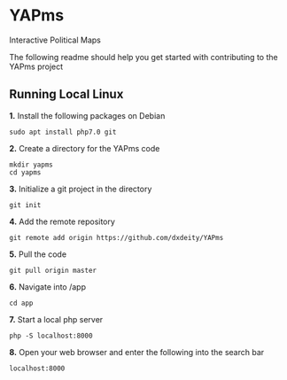 # YAPms
Interactive Political Maps

The following readme should help you get started with contributing to the YAPms project

## Running Local Linux
**1.** Install the following packages on Debian
```
sudo apt install php7.0 git
```
**2.** Create a directory for the YAPms code
```
mkdir yapms
cd yapms
```
**3.** Initialize a git project in the directory
```
git init
```
**4.** Add the remote repository
```
git remote add origin https://github.com/dxdeity/YAPms
```
**5.** Pull the code
```
git pull origin master
```
**6.** Navigate into /app
```
cd app
```
**7.** Start a local php server
```
php -S localhost:8000
```
**8.** Open your web browser and enter the following into the search bar
```
localhost:8000
```
